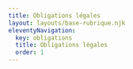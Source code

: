 ```yaml
---
title: Obligations légales
layout: layouts/base-rubrique.njk
eleventyNavigation:
  key: obligations
  title: Obligations légales
  order: 1
---
```

